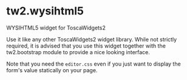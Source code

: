 tw2.wysihtml5
=============

WYSIHTML5 widget for ToscaWidgets2

Use it like any other ToscaWidgets2 widget library.
While not strictly required, it is advised that you use this
widget together with the tw2.bootstrap module to provide a
nice looking interface.

Note that you need the ``editor.css`` even if you just want to
display the form's value statically on your page.
